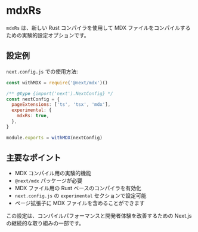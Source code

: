 # mdxRs

`mdxRs` は、新しい Rust コンパイラを使用して MDX ファイルをコンパイルするための実験的設定オプションです。

## 設定例

`next.config.js` での使用方法:

```javascript
const withMDX = require('@next/mdx')()

/** @type {import('next').NextConfig} */
const nextConfig = {
  pageExtensions: ['ts', 'tsx', 'mdx'],
  experimental: {
    mdxRs: true,
  },
}

module.exports = withMDX(nextConfig)
```

## 主要なポイント

- MDX コンパイル用の実験的機能
- `@next/mdx` パッケージが必要
- MDX ファイル用の Rust ベースのコンパイラを有効化
- `next.config.js` の `experimental` セクションで設定可能
- ページ拡張子に MDX ファイルを含めることができます

この設定は、コンパイルパフォーマンスと開発者体験を改善するための Next.js の継続的な取り組みの一部です。

